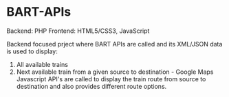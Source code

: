 # BART-APIs

Backend: PHP 
Frontend: HTML5/CSS3, JavaScript

Backend focused prject where BART APIs are called and its XML/JSON data is used to display:
1. All available trains 
2. Next available train from a given source to destination - Google Maps Javascript API's are called to display the train route from source to destination and also provides different route options. 